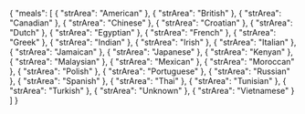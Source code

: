 {
	"meals": [
		{
			"strArea": "American"
		},
		{
			"strArea": "British"
		},
		{
			"strArea": "Canadian"
		},
		{
			"strArea": "Chinese"
		},
		{
			"strArea": "Croatian"
		},
		{
			"strArea": "Dutch"
		},
		{
			"strArea": "Egyptian"
		},
		{
			"strArea": "French"
		},
		{
			"strArea": "Greek"
		},
		{
			"strArea": "Indian"
		},
		{
			"strArea": "Irish"
		},
		{
			"strArea": "Italian"
		},
		{
			"strArea": "Jamaican"
		},
		{
			"strArea": "Japanese"
		},
		{
			"strArea": "Kenyan"
		},
		{
			"strArea": "Malaysian"
		},
		{
			"strArea": "Mexican"
		},
		{
			"strArea": "Moroccan"
		},
		{
			"strArea": "Polish"
		},
		{
			"strArea": "Portuguese"
		},
		{
			"strArea": "Russian"
		},
		{
			"strArea": "Spanish"
		},
		{
			"strArea": "Thai"
		},
		{
			"strArea": "Tunisian"
		},
		{
			"strArea": "Turkish"
		},
		{
			"strArea": "Unknown"
		},
		{
			"strArea": "Vietnamese"
		}
	]
}